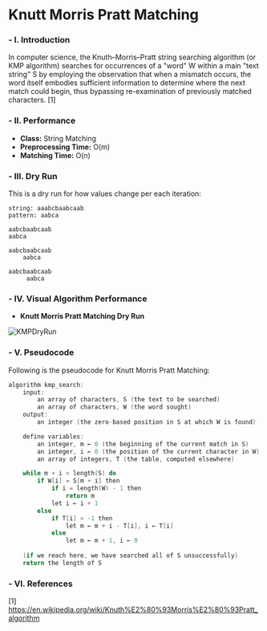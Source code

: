 # Knutt Morris Pratt Matching

### - I. Introduction

In computer science, the Knuth–Morris–Pratt string searching algorithm (or KMP algorithm) searches for occurrences of a "word" W within a main "text string" S by employing the observation that when a mismatch occurs, the word itself embodies sufficient information to determine where the next match could begin, thus bypassing re-examination of previously matched characters. [1]

### - II. Performance

- **Class:** String Matching
- **Preprocessing Time:** O(m)
- **Matching Time:** O(n)

### - III. Dry Run

This is a dry run for how values change per each iteration:

```
string: aaabcbaabcaab
pattern: aabca

aabcbaabcaab
aabca

aabcbaabcaab
    aabca
 
aabcbaabcaab
     aabca
```

### - IV. Visual Algorithm Performance

- **Knutt Morris Pratt Matching Dry Run**

![KMPDryRun](http://blog.krzyzanowskim.com/content/images/2015/08/KMP.gif)

### - V. Pseudocode

Following is the pseudocode for Knutt Morris Pratt Matching:

```C++
algorithm kmp_search:
    input:
        an array of characters, S (the text to be searched)
        an array of characters, W (the word sought)
    output:
        an integer (the zero-based position in S at which W is found)

    define variables:
        an integer, m ← 0 (the beginning of the current match in S)
        an integer, i ← 0 (the position of the current character in W)
        an array of integers, T (the table, computed elsewhere)

    while m + i < length(S) do
        if W[i] = S[m + i] then
            if i = length(W) - 1 then
                return m
            let i ← i + 1
        else
            if T[i] > -1 then
                let m ← m + i - T[i], i ← T[i]
            else
                let m ← m + 1, i ← 0
            
    (if we reach here, we have searched all of S unsuccessfully)
    return the length of S
```

### - VI. References

[1] https://en.wikipedia.org/wiki/Knuth%E2%80%93Morris%E2%80%93Pratt_algorithm